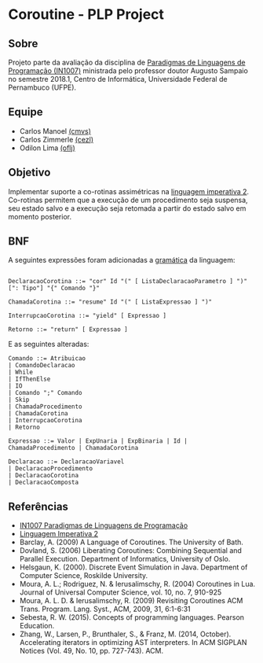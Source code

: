 Coroutine - PLP Project
===================

Sobre
-------------
Projeto parte da avaliação da disciplina de [Paradigmas de Linguagens de Programação (IN1007)](https://www.cin.ufpe.br/~in1007/) ministrada pelo professor doutor Augusto Sampaio no semestre 2018.1, Centro de Informática, Universidade Federal de Pernambuco (UFPE).

Equipe
-------------
* Carlos Manoel [(cmvs)](mailto:cmvs@cin.ufpe.br)
* Carlos Zimmerle [(cezl)](mailto:cezl@cin.ufpe.br)
* Odilon Lima [(oflj)](mailto:oflj@cin.ufpe.br)

Objetivo
-------------
Implementar suporte a co-rotinas assimétricas na [linguagem imperativa 2](https://www.cin.ufpe.br/~in1007/linguagens/Imperativa2/imperativa2.html). Co-rotinas permitem que a execução de um procedimento seja suspensa, seu estado salvo e a execução seja retomada a partir do estado salvo em momento posterior.

BNF
-------------
A seguintes expressões foram adicionadas a [gramática](https://www.cin.ufpe.br/~in1007/linguagens/Imperativa2/imperativa2.html) da linguagem:
```bnf
     
DeclaracaoCorotina ::= "cor" Id "(" [ ListaDeclaracaoParametro ] ")" [": Tipo"] "{" Comando "}"

ChamadaCorotina ::= "resume" Id "(" [ ListaExpressao ] ")"

InterrupcaoCorotina ::= "yield" [ Expressao ]

Retorno ::= "return" [ Expressao ]
```
E as seguintes alteradas:
```bnf
Comando ::= Atribuicao
| ComandoDeclaracao
| While
| IfThenElse
| IO
| Comando ";" Comando
| Skip
| ChamadaProcedimento
| ChamadaCorotina
| InterrupcaoCorotina
| Retorno

Expressao ::= Valor | ExpUnaria | ExpBinaria | Id | ChamadaProcedimento | ChamadaCorotina

Declaracao ::= DeclaracaoVariavel
| DeclaracaoProcedimento
| DeclaracaoCorotina
| DeclaracaoComposta
```
Referências
-------------
* [IN1007 Paradigmas de Linguagens de Programação](https://www.cin.ufpe.br/~in1007/)
* [Linguagem Imperativa 2](https://www.cin.ufpe.br/~in1007/linguagens/Imperativa2/imperativa2.html)
* Barclay, A. (2009) A Language of Coroutines. The University of Bath.
* Dovland, S. (2006) Liberating Coroutines: Combining Sequential and Parallel Execution. Department of Informatics, University of Oslo.
* Helsgaun, K. (2000). Discrete Event Simulation in Java. Department of Computer Science, Roskilde University.
* Moura, A. L.; Rodriguez, N. & Ierusalimschy, R. (2004) Coroutines in Lua. Journal of Universal Computer Science, vol. 10, no. 7, 910-925
* Moura, A. L. D. & Ierusalimschy, R. (2009) Revisiting Coroutines ACM Trans. Program. Lang. Syst., ACM, 2009, 31, 6:1-6:31
* Sebesta, R. W. (2015). Concepts of programming languages. Pearson Education.
* Zhang, W., Larsen, P., Brunthaler, S., & Franz, M. (2014, October). Accelerating iterators in optimizing AST interpreters. In ACM SIGPLAN Notices (Vol. 49, No. 10, pp. 727-743). ACM.



